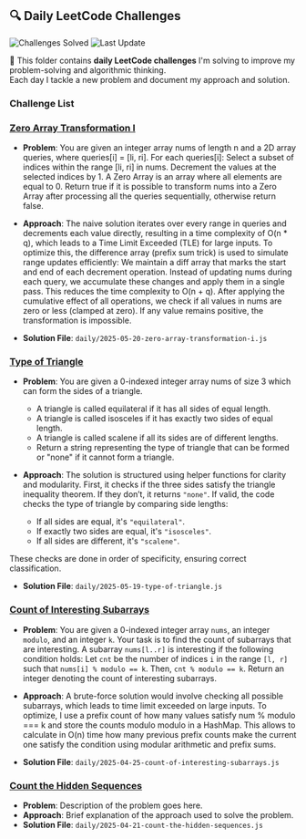 ## 🔍 Daily LeetCode Challenges


![Challenges Solved](https://img.shields.io/badge/Challenges%20Solved-4-blue)
![Last Update](https://img.shields.io/badge/Last_Update-2025--05--20-success)


🧠 This folder contains **daily LeetCode challenges** I'm solving to improve my problem-solving and algorithmic thinking.  
Each day I tackle a new problem and document my approach and solution.

### Challenge List
<!-- NEW_CHALLENGES_HERE -->
### [Zero Array Transformation I](https://leetcode.com/problems/zero-array-transformation-i/)
- **Problem**: You are given an integer array nums of length n and a 2D array queries, where queries[i] = [li, ri].
For each queries[i]:
Select a subset of indices within the range [li, ri] in nums.
Decrement the values at the selected indices by 1.
A Zero Array is an array where all elements are equal to 0.
Return true if it is possible to transform nums into a Zero Array after processing all the queries sequentially, otherwise return false.

- **Approach**: The naive solution iterates over every range in queries and decrements each value directly, resulting in a time complexity of O(n * q), which leads to a Time Limit Exceeded (TLE) for large inputs.
To optimize this, the difference array (prefix sum trick) is used to simulate range updates efficiently:
We maintain a diff array that marks the start and end of each decrement operation.
Instead of updating nums during each query, we accumulate these changes and apply them in a single pass.
This reduces the time complexity to O(n + q).
After applying the cumulative effect of all operations, we check if all values in nums are zero or less (clamped at zero). If any value remains positive, the transformation is impossible.

- **Solution File**: `daily/2025-05-20-zero-array-transformation-i.js`


### [Type of Triangle](https://leetcode.com/problems/type-of-triangle/)
- **Problem**: You are given a 0-indexed integer array nums of size 3 which can form the sides of a triangle.
  - A triangle is called equilateral if it has all sides of equal length.
  - A triangle is called isosceles if it has exactly two sides of equal length.
  - A triangle is called scalene if all its sides are of different lengths.
  - Return a string representing the type of triangle that can be formed or "none" if it cannot form a triangle.

- **Approach**: The solution is structured using helper functions for clarity and modularity. First, it checks if the three sides satisfy the triangle inequality theorem. If they don’t, it returns `"none"`. If valid, the code checks the type of triangle by comparing side lengths:
  - If all sides are equal, it's `"equilateral"`.
  - If exactly two sides are equal, it's `"isosceles"`.
  - If all sides are different, it's `"scalene"`.

These checks are done in order of specificity, ensuring correct classification.

- **Solution File**: `daily/2025-05-19-type-of-triangle.js`


### [Count of Interesting Subarrays](https://leetcode.com/problems/count-of-interesting-subarrays/)
- **Problem**: You are given a 0-indexed integer array `nums`, an integer `modulo`, and an integer `k`.
  Your task is to find the count of subarrays that are interesting.
  A subarray `nums[l..r]` is interesting if the following condition holds:
  Let `cnt` be the number of indices `i` in the range `[l, r]` such that `nums[i] % modulo == k`. Then, `cnt % modulo == k`.
  Return an integer denoting the count of interesting subarrays.

- **Approach**: A brute-force solution would involve checking all possible subarrays, which leads to time limit exceeded on large inputs. To optimize, I use a prefix count of how many values satisfy num % modulo === k and store the counts modulo modulo in a HashMap. This allows to calculate in O(n) time how many previous prefix counts make the current one satisfy the condition using modular arithmetic and prefix sums.

- **Solution File**: `daily/2025-04-25-count-of-interesting-subarrays.js`


### [Count the Hidden Sequences](https://leetcode.com/problems/count-the-hidden-sequences/)
- **Problem**: Description of the problem goes here.
- **Approach**: Brief explanation of the approach used to solve the problem.
- **Solution File**: `daily/2025-04-21-count-the-hidden-sequences.js`
